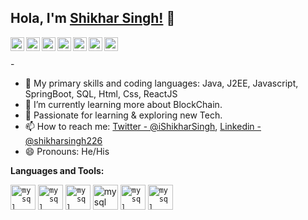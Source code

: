 ## Hola, I'm [Shikhar Singh!](https://www.linkedin.com/in/shikharsingh226/) 👋
   


<a href="https://twitter.com/iShikharSingh">
  <img align="left" alt="shikhar's Twitter" width="22px" src="https://cdn.jsdelivr.net/npm/simple-icons@v3/icons/twitter.svg" />
</a>
<a href="https://www.linkedin.com/in/shikharsingh226/">
  <img align="left" alt="shikhar's Linkdein" width="22px" src="https://cdn.jsdelivr.net/npm/simple-icons@v3/icons/linkedin.svg" />
</a>
<a href="https://github.com/shikharsingh226">
  <img align="left" alt="shikhar's Github" width="22px" src="https://cdn.jsdelivr.net/npm/simple-icons@v3/icons/github.svg" />
</a>
<a href="https://t.me/shikharsingh226">
  <img align="left" alt="shikhar's Telegram" width="22px" src="https://cdn.jsdelivr.net/npm/simple-icons@v3/icons/telegram.svg" />
</a>
<a href="https://instagram.com/">
  <img align="left" alt="shikhar's Instagram" width="22px" src="https://cdn.jsdelivr.net/npm/simple-icons@v3/icons/instagram.svg" />
</a>
<a href="https://www.facebook.com/">
  <img align="left" alt="shikhar's Facebook" width="22px" src="https://cdn.jsdelivr.net/npm/simple-icons@v3/icons/facebook.svg" />
</a>
<a href="https://www.youtube.com/">
  <img align="left" alt="shikhar's Youtube" width="22px" src="https://cdn.jsdelivr.net/npm/simple-icons@v3/icons/youtube.svg" />
</a>

<br/>
<br/>
 -
 
 - 🔭 My primary skills and coding languages: Java, J2EE, Javascript, SpringBoot, SQL, Html, Css, ReactJS
- 🌱  I’m currently learning more about BlockChain.
- 👯  Passionate for learning & exploring new Tech. 
- 📫 How to reach me: [Twitter - @iShikharSingh](https://twitter.com/iShikharSingh), [Linkedin - @shikharsingh226](https://www.linkedin.com/in/shikharsingh226/)
- 😄 Pronouns: He/His

**Languages and Tools:**  

<code><img src="https://icon2.cleanpng.com/20180720/bv/kisspng-javascript-logo-html-clip-art-javascript-logo-5b5188b13c2314.0304322315320700652463.jpg" alt="mysql" width="40" height="40"/></code>
<code><img src="https://www.pcsglobal.in/wp-content/uploads/2020/01/j2ee-logo.png" alt="mysql" width="40" height="40"/></code>
<code><img src="http://springframework.guru/wp-content/uploads/2015/02/spring-framework-project-logo.png" alt="mysql" width="40" height="40"/></code>
<img src="https://i.pinimg.com/originals/50/f1/58/50f1582a95bdac10f1c3fa295c8b947b.png" alt="mysql" width="40" height="40"/>
<code><img src="https://banner2.cleanpng.com/20181122/krs/kisspng-java-programming-language-selenium-computer-softwa-july-2-16-halab-4-dev-5bf78387a7bb41.028192901542947719687.jpg" alt="mysql" width="40" height="40"/></code>
<code><img src="https://images.g2crowd.com/uploads/product/image/large_detail/large_detail_1e0d62f445e6448af1e125f5702c8227/reactjs-development-services.png" alt="mysql" width="40" height="40"/></code>
  

<!---
ShikharSingh226/ShikharSingh226 is a ✨ special ✨ repository because its `README.md` (this file) appears on your GitHub profile.
You can click the Preview link to take a look at your changes.
--->

